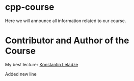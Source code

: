 # cpp-course
Here we will announce all information related to our course.

# Contributor and Author of the Course

My best lecturer [Konstantin Leladze](https://github.com/Costello1329)


Added new line
